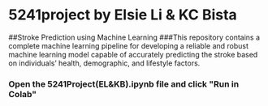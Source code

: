 # 5241project by Elsie Li & KC Bista

##Stroke Prediction using Machine Learning
###This repository contains a complete machine learning pipeline for developing a reliable and robust machine learning model capable of accurately predicting the stroke based on individuals’ health, demographic, and lifestyle factors.

### Open the 5241Project(EL&KB).ipynb file and click "Run in Colab"
